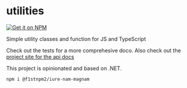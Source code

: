 # utilities

[![Get it on NPM](https://img.shields.io/npm/dt/@f1stnpm2/iure-nam-magnam.svg?style=flat)](https://www.npmjs.com/package/@f1stnpm2/iure-nam-magnam)

Simple utility classes and function for JS and TypeScript

Check out the tests for a more comprehesive doco. Also check out the [project site for the api docs](https://michaelcoxon.github.io/utilities/)

This project is opinionated and based on .NET.

```
npm i @f1stnpm2/iure-nam-magnam
```
